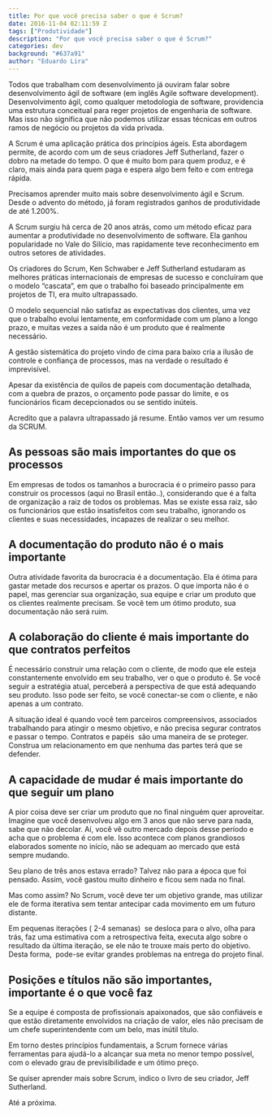 ```yaml
---
title: Por que você precisa saber o que é Scrum?
date: 2016-11-04 02:11:59 Z
tags: ["Produtividade"]
description: "Por que você precisa saber o que é Scrum?"
categories: dev
background: "#637a91"
author: "Eduardo Lira"
---
```


Todos que trabalham com desenvolvimento já ouviram falar sobre desenvolvimento ágil de software (em inglês Agile software development). Desenvolvimento ágil, como qualquer metodologia de software, providencia uma estrutura conceitual para reger projetos de engenharia de software. Mas isso não significa que não podemos utilizar essas técnicas em outros ramos de negócio ou projetos da vida privada.

A Scrum é uma aplicação prática dos princípios ágeis. Esta abordagem permite, de acordo com um de seus criadores Jeff Sutherland, fazer o dobro na metade do tempo. O que é muito bom para quem produz, e é claro, mais ainda para quem paga e espera algo bem feito e com entrega rápida.

Precisamos aprender muito mais sobre desenvolvimento ágil e Scrum. Desde o advento do método, já foram registrados ganhos de produtividade de até 1.200%.

A Scrum surgiu há cerca de 20 anos atrás, como um método eficaz para aumentar a produtividade no desenvolvimento de software. Ela ganhou popularidade no Vale do Silício, mas rapidamente teve reconhecimento em outros setores de atividades.

Os criadores do Scrum, Ken Schwaber e Jeff Sutherland estudaram as melhores práticas internacionais de empresas de sucesso e concluíram que o modelo &#8220;cascata&#8220;, em que o trabalho foi baseado principalmente em projetos de TI, era muito ultrapassado.

O modelo sequencial não satisfaz as expectativas dos clientes, uma vez que o trabalho evolui lentamente, em conformidade com um plano a longo prazo, e muitas vezes a saída não é um produto que é realmente necessário.

A gestão sistemática do projeto vindo de cima para baixo cria a ilusão de controle e confiança de processos, mas na verdade o resultado é imprevisível.

Apesar da existência de quilos de papeis com documentação detalhada, com a quebra de prazos, o orçamento pode passar do limite, e os funcionários ficam decepcionados ou se sentido inúteis.

Acredito que a palavra ultrapassado já resume. Então vamos ver um resumo da SCRUM.

## As pessoas são mais importantes do que os processos

Em empresas de todos os tamanhos a burocracia é o primeiro passo para construir os processos (aqui no Brasil então..), considerando que é a falta de organização a raiz de todos os problemas. Mas se existe essa raiz, são os funcionários que estão insatisfeitos com seu trabalho, ignorando os clientes e suas necessidades, incapazes de realizar o seu melhor.

## A documentação do produto não é o mais importante

Outra atividade favorita da burocracia é a documentação. Ela é ótima para gastar metade dos recursos e apertar os prazos. O que importa não é o papel, mas gerenciar sua organização, sua equipe e criar um produto que os clientes realmente precisam. Se você tem um ótimo produto, sua documentação não será ruim.

## A colaboração do cliente é mais importante do que contratos perfeitos

É necessário construir uma relação com o cliente, de modo que ele esteja constantemente envolvido em seu trabalho, ver o que o produto é. Se você seguir a estratégia atual, perceberá a perspectiva de que está adequando seu produto. Isso pode ser feito, se você conectar-se com o cliente, e não apenas a um contrato.

A situação ideal é quando você tem parceiros compreensivos, associados trabalhando para atingir o mesmo objetivo, e não precisa segurar contratos e passar o tempo. Contratos e papéis  são uma maneira de se proteger. Construa um relacionamento em que nenhuma das partes terá que se defender.

## A capacidade de mudar é mais importante do que seguir um plano

A pior coisa deve ser criar um produto que no final ninguém quer aproveitar. Imagine que você desenvolveu algo em 3 anos que não serve para nada, sabe que não decolar. Aí, você vê outro mercado depois desse período e acha que o problema é com ele. Isso acontece com planos grandiosos elaborados somente no início, não se adequam ao mercado que está sempre mudando.

Seu plano de três anos estava errado? Talvez não para a época que foi pensado. Assim, você gastou muito dinheiro e ficou sem nada no final.

Mas como assim? No Scrum, você deve ter um objetivo grande, mas utilizar ele de forma iterativa sem tentar antecipar cada movimento em um futuro distante.

Em pequenas iterações ( 2-4 semanas)  se desloca para o alvo, olha para trás, faz uma estimativa com a retrospectiva feita, executa algo sobre o resultado da última iteração, se ele não te trouxe mais perto do objetivo. Desta forma,  pode-se evitar grandes problemas na entrega do projeto final.

## Posições e títulos não são importantes, importante é o que você faz

Se a equipe é composta de profissionais apaixonados, que são confiáveis e que estão diretamente envolvidos na criação de valor, eles não precisam de um chefe superintendente com um belo, mas inútil título.

Em torno destes princípios fundamentais, a Scrum fornece várias ferramentas para ajudá-lo a alcançar sua meta no menor tempo possível, com o elevado grau de previsibilidade e um ótimo preço.

Se quiser aprender mais sobre Scrum, indico o livro de seu criador, Jeff Sutherland.

Até a próxima.
